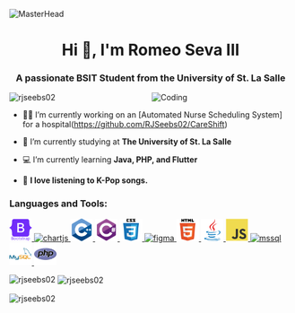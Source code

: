 ![MasterHead](https://i.pinimg.com/originals/2f/08/db/2f08dbef53e1e063964fe93a8b190e54.jpg)

<h1 align="center">Hi 👋, I'm Romeo Seva III</h1>
<h3 align="center">A passionate BSIT Student from the University of St. La Salle</h3>

<img align="right" alt="Coding" width="250" src="https://i.redd.it/wcyvwtvwfvj91.gif">

<p align="left"> <img src="https://komarev.com/ghpvc/?username=rjseebs02&label=Profile%20views&color=0e75b6&style=flat" alt="rjseebs02" /> </p>



- 👨‍💻 I’m currently working on an [Automated Nurse Scheduling System] for a hospital(https://github.com/RJSeebs02/CareShift)

- 📝 I’m currently studying at **The University of St. La Salle**

- 💻 I’m currently learning **Java, PHP, and Flutter**

- 🎵 **I love listening to K-Pop songs.**

<h3 align="left">Languages and Tools:</h3>
<p align="left"> <a href="https://getbootstrap.com" target="_blank" rel="noreferrer"> <img src="https://raw.githubusercontent.com/devicons/devicon/master/icons/bootstrap/bootstrap-plain-wordmark.svg" alt="bootstrap" width="40" height="40"/> </a> <a href="https://www.chartjs.org" target="_blank" rel="noreferrer"> <img src="https://www.chartjs.org/media/logo-title.svg" alt="chartjs" width="40" height="40"/> </a> <a href="https://www.w3schools.com/cpp/" target="_blank" rel="noreferrer"> <img src="https://raw.githubusercontent.com/devicons/devicon/master/icons/cplusplus/cplusplus-original.svg" alt="cplusplus" width="40" height="40"/> </a> <a href="https://www.w3schools.com/cs/" target="_blank" rel="noreferrer"> <img src="https://raw.githubusercontent.com/devicons/devicon/master/icons/csharp/csharp-original.svg" alt="csharp" width="40" height="40"/> </a> <a href="https://www.w3schools.com/css/" target="_blank" rel="noreferrer"> <img src="https://raw.githubusercontent.com/devicons/devicon/master/icons/css3/css3-original-wordmark.svg" alt="css3" width="40" height="40"/> </a> <a href="https://www.figma.com/" target="_blank" rel="noreferrer"> <img src="https://www.vectorlogo.zone/logos/figma/figma-icon.svg" alt="figma" width="40" height="40"/> </a> <a href="https://www.w3.org/html/" target="_blank" rel="noreferrer"> <img src="https://raw.githubusercontent.com/devicons/devicon/master/icons/html5/html5-original-wordmark.svg" alt="html5" width="40" height="40"/> </a> <a href="https://www.java.com" target="_blank" rel="noreferrer"> <img src="https://raw.githubusercontent.com/devicons/devicon/master/icons/java/java-original.svg" alt="java" width="40" height="40"/> </a> <a href="https://developer.mozilla.org/en-US/docs/Web/JavaScript" target="_blank" rel="noreferrer"> <img src="https://raw.githubusercontent.com/devicons/devicon/master/icons/javascript/javascript-original.svg" alt="javascript" width="40" height="40"/> </a> <a href="https://www.microsoft.com/en-us/sql-server" target="_blank" rel="noreferrer"> <img src="https://www.svgrepo.com/show/303229/microsoft-sql-server-logo.svg" alt="mssql" width="40" height="40"/> </a> <a href="https://www.mysql.com/" target="_blank" rel="noreferrer"> <img src="https://raw.githubusercontent.com/devicons/devicon/master/icons/mysql/mysql-original-wordmark.svg" alt="mysql" width="40" height="40"/> </a> <a href="https://www.php.net" target="_blank" rel="noreferrer"> <img src="https://raw.githubusercontent.com/devicons/devicon/master/icons/php/php-original.svg" alt="php" width="40" height="40"/> </a> </p>

<p><img align="left" src="https://github-readme-stats.vercel.app/api/top-langs?username=rjseebs02&show_icons=true&locale=en&layout=compact" alt="rjseebs02" /></p>

<p>&nbsp;<img align="center" src="https://github-readme-stats.vercel.app/api?username=rjseebs02&show_icons=true&locale=en" alt="rjseebs02" /></p>

<p><img align="center" src="https://github-readme-streak-stats.herokuapp.com/?user=rjseebs02&" alt="rjseebs02" /></p>
